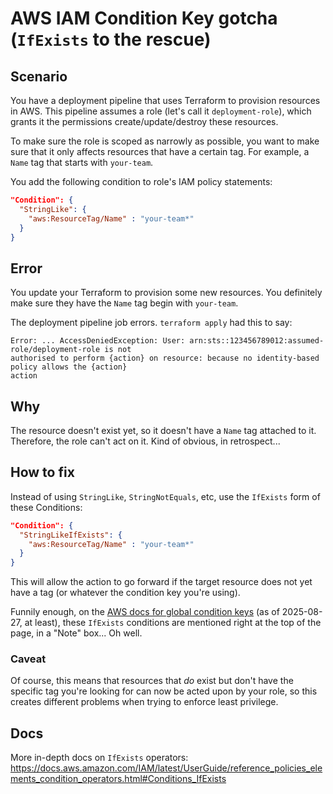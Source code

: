 # AWS IAM Condition Key gotcha (`IfExists` to the rescue)

## Scenario
You have a deployment pipeline that uses Terraform to provision resources in AWS. This pipeline
assumes a role (let's call it `deployment-role`), which grants it the permissions
create/update/destroy these resources.

To make sure the role is scoped as narrowly as possible, you want to make sure that it only affects
resources that have a certain tag. For example, a `Name` tag that starts with `your-team`.

You add the following condition to role's IAM policy statements:

```json
"Condition": {
  "StringLike": {
    "aws:ResourceTag/Name" : "your-team*"
  }
}
```

## Error
You update your Terraform to provision some new resources. You definitely make sure they have the
`Name` tag begin with `your-team`.

The deployment pipeline job errors. `terraform apply` had this to say:
```
Error: ... AccessDeniedException: User: arn:sts::123456789012:assumed-role/deployment-role is not
authorised to perform {action} on resource: because no identity-based policy allows the {action}
action
```

## Why
The resource doesn't exist yet, so it doesn't have a `Name` tag attached to it. Therefore, the role
can't act on it. Kind of obvious, in retrospect...

## How to fix
Instead of using `StringLike`, `StringNotEquals`, etc, use the `IfExists` form of these Conditions:

```json
"Condition": {
  "StringLikeIfExists": {
    "aws:ResourceTag/Name" : "your-team*"
  }
}
```

This will allow the action to go forward if the target resource does not yet have a tag (or whatever
the condition key you're using).

Funnily enough, on the [AWS docs for global condition
keys](https://docs.aws.amazon.com/IAM/latest/UserGuide/reference_policies_condition-keys.html) (as
of 2025-08-27, at least), these `IfExists` conditions are mentioned right at the top of the page, in
a "Note" box... Oh well.

### Caveat
Of course, this means that resources that _do_ exist but don't have the specific tag you're looking
for can now be acted upon by your role, so this creates different problems when trying to enforce
least privilege.

## Docs
More in-depth docs on `IfExists` operators:
https://docs.aws.amazon.com/IAM/latest/UserGuide/reference_policies_elements_condition_operators.html#Conditions_IfExists

